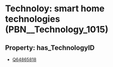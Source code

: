 # Technoloy: __smart home technologies__ (PBN__Technology_1015)

## Property: has_TechnologyID

* [Q64865818](Q64865818)

